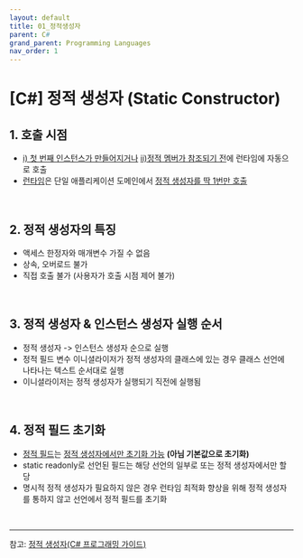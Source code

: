 ```yaml
---
layout: default
title: 01_정적생성자
parent: C#
grand_parent: Programming Languages
nav_order: 1
---
```


# [C#] 정적 생성자 (Static Constructor)

## 1. 호출 시점
- <u>i) 첫 번째 인스턴스가 만들어지거나</u> <u>ii)정적 멤버가 참조되기 전</u>에 런타임에 자동으로 호출  
- <u>런타임</u>은 단일 애플리케이션 도메인에서 <u>정적 생성자를 딱 1번만 호출</u>  

<br/>

## 2. 정적 생성자의 특징
- 액세스 한정자와 매개변수 가질 수 없음  
- 상속, 오버로드 불가  
- 직접 호출 불가 (사용자가 호출 시점 제어 불가)  

<br/>

## 3. 정적 생성자 & 인스턴스 생성자 실행 순서
- 정적 생성자 -> 인스턴스 생성자 순으로 실행
- 정적 필드 변수 이니셜라이저가 정적 생성자의 클래스에 있는 경우 클래스 선언에 나타나는 텍스트 순서대로 실행  
- 이니셜라이저는 정적 생성자가 실행되기 직전에 실행됨  

<br/>

## 4. 정적 필드 초기화
- <u>정적 필드</u>는 <u>정적 생성자에서만 초기화 가능</u> __(아님 기본값으로 초기화)__  
- static readonly로 선언된 필드는 해당 선언의 일부로 또는 정적 생성자에서만 할당   
- 명시적 정적 생성자가 필요하지 않은 경우 런타임 최적화 향상을 위해 정적 생성자를 통하지 않고 선언에서 정적 필드를 초기화  

<br/>
<hr/>

참고: [정적 생성자(C# 프로그래밍 가이드)](https://learn.microsoft.com/ko-kr/dotnet/csharp/programming-guide/classes-and-structs/static-constructors)
